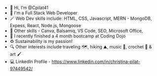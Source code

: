 - 👋 Hi, I’m @Cpilat41
- 👀 I'm a Full Stack Web Developer
- 🪄 Web Dev skills include: HTML, CSS, Javascript, MERN - MongoDB, Expess, React, Node.js, Mongoose
- 🧩 Other skills - Canva, Balsamiq, VS Code, SEO, Microsoft Office, 
- 🥷 I recently finished a 4 month bootcamp at Coding Dojo
- ♻️ Sustainability is my passion!
- 🔍 Other interests include traveling 🗺️, hiking ⛰️, music 🎺, crochet 🧶 & art 🖌️
- 💻 LinkedIn Profile - https://www.linkedin.com/in/christina-pilat-97449542/

<!---
Cpilat41/Cpilat41 is a ✨ special ✨ repository because its `README.md` (this file) appears on your GitHub profile.
You can click the Preview link to take a look at your changes.
--->
